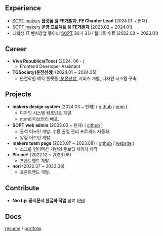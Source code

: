  ## Experience
- <a href='https://github.com/sopt-makers'>SOPT makers</a> **플랫폼 팀 FE개발자, FE Chapter Lead** (2024.01 ~ 현재)
- <a href='https://github.com/sopt-makers'>SOPT makers</a> **운영 프로덕트 팀 FE개발자** (2023.02 ~ 2024.01)
- 대학생 IT 벤처창업 동아리 <a href='https://www.sopt.org/'>SOPT</a> 30기 31기 웹파트 수료 (2022.03 ~ 2023.01)
## Career
- **Viva Republica(Toss)** (2024. 06 - )
   - Frontend Developer Assistant 
- **TGSociety(운전선생)** (2024.01 ~ 2024.05)
   - 운전학원 예약 플랫폼 <a href='https://drivingteacher.co.kr'>‘운전선생’</a> 서비스 개발, 디자인 시스템 구축.
## Projects
- **makers design system** (2024.03 ~ 현재) ( <a href='https://github.com/sopt-makers/makers-frontend'>github</a> / <a href='https://www.npmjs.com/search?q=%40sopt-makers'>npm</a> )
   - 디자인 시스템 컴포넌트 개발.
   - npm라이브러리 배포.
- **SOPT web admin** (2023.03 ~ 현재) ( <a href='https://github.com/sopt-makers/sopt-operation-frontend'>github</a> )
   -  출석 어드민 개발. 수동 출결 관리 프로세스 자동화.
   - 알림 어드민 개발.
- **makers team page** (2023.07 ~ 2023.08) ( <a href='https://github.com/sopt-makers/makers-page'>github</a> / <a href='https://makers.sopt.org/'>website</a> )
   - 스크롤 인터랙션 기반의 온보딩 페이지 제작
- **Pic.me!** (2022.12 ~ 2023.08)
   - 프론트엔드 개발.
- **nori** (2022.07 ~ 2022.08)
   - 프론트엔드 개발.
## Contribute
- **Next.js 공식문서 한글화 작업** 참여 (<a href='https://github.com/Nextjs-kr/Nextjs.kr/pull/156'>PR</a>)
## Docs
<a href="https://hyeongkyeom-kim.notion.site/14bf2f1361364b1c873768896b757148">resume</a> / <a href="https://hyeongkyeom-kim.notion.site/57aa21bcdda84933908dd667839ed049?pvs=74">portfolio</a>
